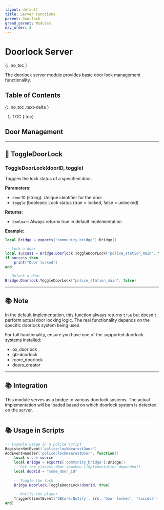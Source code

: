 ```yaml
---
layout: default
title: Server Functions
parent: Doorlock
grand_parent: Modules
nav_order: 2
---
```


# Doorlock Server
{: .no_toc }

The doorlock server module provides basic door lock management functionality.

## Table of Contents
{: .no_toc .text-delta }

1. TOC
{:toc}

## Door Management

---

## 🔹 ToggleDoorLock

### ToggleDoorLock(doorID, toggle)

Toggles the lock status of a specified door.

**Parameters:**
- `doorID` (string): Unique identifier for the door
- `toggle` (boolean): Lock status (true = locked, false = unlocked)

**Returns:**
- `boolean`: Always returns true in default implementation

**Example:**
```lua
local Bridge = exports['community_bridge']:Bridge()

-- Lock a door
local success = Bridge.Doorlock.ToggleDoorLock("police_station_main", true)
if success then
    print("Door locked")
end

-- Unlock a door
Bridge.Doorlock.ToggleDoorLock("police_station_main", false)
```

---

## 📚 Note

In the default implementation, this function always returns `true` but doesn't perform actual door locking logic. The real functionality depends on the specific doorlock system being used.

For full functionality, ensure you have one of the supported doorlock systems installed:
- ox_doorlock
- qb-doorlock
- rcore_doorlock  
- doors_creator

---

## 📚 Integration

This module serves as a bridge to various doorlock systems. The actual implementation will be loaded based on which doorlock system is detected on the server.

---

## 📚 Usage in Scripts

```lua
-- Example usage in a police script
RegisterNetEvent('police:lockNearestDoor')
AddEventHandler('police:lockNearestDoor', function()
    local src = source
    local Bridge = exports['community_bridge']:Bridge()
    -- Get the closest door somehow (implementation dependent)
    local doorId = "some_door_id"
    
    -- Toggle the lock
    Bridge.Doorlock.ToggleDoorLock(doorId, true)
    
    -- Notify the player
    TriggerClientEvent('QBCore:Notify', src, 'Door locked', 'success')
end)
```
